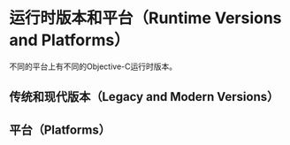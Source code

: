 # 运行时版本和平台（Runtime Versions and Platforms）

不同的平台上有不同的Objective-C运行时版本。

## 传统和现代版本（Legacy and Modern Versions）

## 平台（Platforms）



